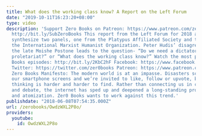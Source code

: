```yaml
---
title: What does the working class know? A Report on the Left Forum
date: "2019-10-11T16:23:20+08:00"
type: video
description: 'Support Zero Books on Patreon: https://www.patreon.com/zerobooks Subscribe:
  http://bit.ly/SubZeroBooks This report from the Left Forum for 2018 attempts to
  synthesize two panels, one from the Platypus Affiliated Society and the other from
  the International Marxist Humanist Organization. Peter Hudis’ disagreement with
  the late Moishe Postone leads to the question- “Do we need a dictatorship of the
  proletariat?” or “What does the working class know?” Watch the most popular Zero
  Books episodes: http://bit.ly/2KbC2hF Facebook: https://www.facebook.com/ZeroBooks/
  Twitter: https://twitter.com/zer0books Patreon: https://www.patreon.com/zerobooks
  Zero Books Manifesto: The modern world is at an impasse. Disasters scroll across
  our smartphone screens and we’re invited to like, follow or upvote, but critical
  thinking is harder and harder to find. Rather than connecting us in common struggle
  and debate, the internet has sped up and deepened a long-standing process of alienation
  and atomization. Zer0 Books wants to work against this trend.'
publishdate: "2018-06-08T07:54:35.000Z"
url: /zerobooks/OwdzWXL2P8o/
providers:
  youtube:
    id: OwdzWXL2P8o
---
```

